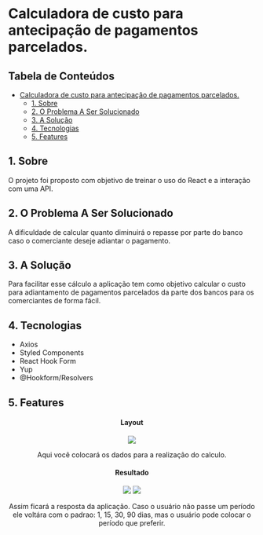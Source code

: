 # Calculadora de custo para antecipação de pagamentos parcelados. 

<h2>Tabela de Conteúdos</h2>

- [Calculadora de custo para antecipação de pagamentos parcelados.](#calculadora-de-custo-para-antecipação-de-pagamentos-parcelados)
  - [1. Sobre](#1-sobre)
  - [2. O Problema A Ser Solucionado](#2-o-problema-a-ser-solucionado)
  - [3. A Solução](#3-a-solução)
  - [4. Tecnologias](#4-tecnologias)
  - [5. Features](#5-features)


<a name="sobre"></a>
## 1. Sobre

O projeto foi proposto com objetivo de treinar o uso do React e a interação com uma API.   

<a name="problema"></a>
## 2. O Problema A Ser Solucionado

A dificuldade de calcular quanto diminuirá o repasse por parte do banco caso o comerciante deseje adiantar o pagamento.

<a name="solucao"></a>
## 3. A Solução

Para facilitar esse cálculo a aplicação tem como objetivo calcular o custo para adiantamento de pagamentos parcelados da parte dos bancos para os comerciantes de forma fácil.

<a name="techs"></a>
## 4. Tecnologias

- <a name="axios">Axios</a>
- <a name="styled-comp">Styled Components</a>
- <a name="react-hook-form">React Hook Form</a>
- <a name="yup">Yup</a>
- <a name="hookform-resolvers">@Hookform/Resolvers</a>

<a name="features"></a>
## 5. Features

 <h4 align="center">Layout</h4>
 <div align="center">
   <img src=https://imgur.com/a/DMAVdMR></img>
 </div>
 <p align="center">
Aqui você colocará os dados para a realização do calculo.
 </p>
 
 

  <h4 align="center">Resultado</h4>
 <div align="center">
   <img src=https://imgur.com/a/Uvzjw3M></img>
   <img src=https://imgur.com/a/Lj4uMF8></img>
 </div>
 <p align="center">
Assim ficará a resposta da aplicação. Caso o usuário não passe um período ele voltára com o padrao: 1, 15, 30, 90 dias, mas o usuário pode colocar o período que preferir.
 </p>
 
 
 
 



